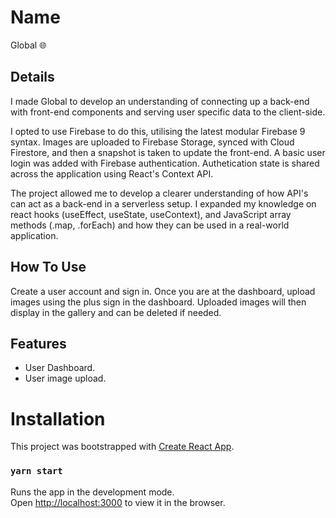 # Name

Global :globe_with_meridians:

## Details

I made Global to develop an understanding of connecting up a back-end with front-end components and serving user specific data to the client-side. 

I opted to use Firebase to do this, utilising the latest modular Firebase 9 syntax. Images are uploaded to Firebase Storage, synced with Cloud Firestore, and then a snapshot is taken to update the front-end. A basic user login was added with Firebase authentication. Authetication state is shared across the application using React's Context API.

The project allowed me to develop a clearer understanding of how API's can act as a back-end in a serverless setup. I expanded my knowledge on react hooks (useEffect, useState, useContext), and JavaScript array methods (.map, .forEach) and how they can be used in a real-world application.

## How To Use

Create a user account and sign in. Once you are at the dashboard, upload images using the plus sign in the dashboard. Uploaded images will then display in the gallery and can be deleted if needed. 

## Features

* User Dashboard.
* User image upload.

# Installation

This project was bootstrapped with [Create React App](https://github.com/facebook/create-react-app).

### `yarn start`

Runs the app in the development mode.\
Open [http://localhost:3000](http://localhost:3000) to view it in the browser.